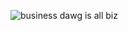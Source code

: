 ![business dawg is all biz](https://www.rover.com/blog/wp-content/uploads/2015/05/business-dog.jpg)
